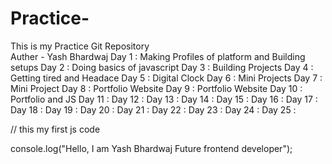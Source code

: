 # Practice-
This is my Practice Git Repository
<br>
Auther - Yash Bhardwaj
Day 1 : Making Profiles of platform and Building setups
Day 2 : Doing basics of javascript
Day 3 : Building Projects
Day 4 : Getting tired and Headace
Day 5 : Digital Clock
Day 6 : Mini Projects
Day 7 : Mini Project
Day 8 : Portfolio Website
Day 9 : Portfolio Website
Day 10 : Portfolio and JS
Day 11 : 
Day 12 : 
Day 13 : 
Day 14 : 
Day 15 : 
Day 16 : 
Day 17 :
Day 18 : 
Day 19 : 
Day 20 : 
Day 21 :
Day 22 : 
Day 23 : 
Day 24 : 
Day 25 :

// this my first js code

console.log("Hello, I am Yash Bhardwaj Future frontend developer");

